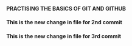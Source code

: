 #### PRACTISING THE BASICS OF GIT AND GITHUB

#### This is the new change in file for 2nd commit

#### This is the new change in file for 3rd commit
